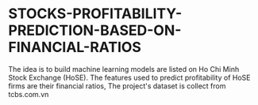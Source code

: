 # STOCKS-PROFITABILITY-PREDICTION-BASED-ON-FINANCIAL-RATIOS
The idea is to build machine learning models are listed on Ho Chi Minh Stock Exchange (HoSE). The features used to predict profitability of HoSE firms are their financial ratios, 
The project's dataset is collect from tcbs.com.vn
